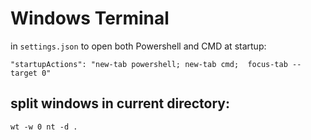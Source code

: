 # Windows Terminal

in `settings.json` to open both Powershell and CMD at startup:

`"startupActions": "new-tab powershell; new-tab cmd;  focus-tab --target 0"`



## split windows in current directory:
```
wt -w 0 nt -d .
```




